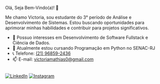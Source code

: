Olá, Seja Bem-Vindo(a)! 👋

Me chamo Victoria, sou estudante do 3° período de Análise e Desenvolvimento de Sistemas. Estou buscando oportunidades para aprimorar minhas habilidades e contribuir para projetos significativos.

- 👀 Possuo interesses em Desenvolvimento de Software Fullstack e Ciência de Dados.
- 🌱 Atualmente estou cursando Programação em Python no SENAC-RJ
- &#128222; Telefone: <a href="tel:+55021968592436">(21) 96859-2436</a>
- 📫 E-mail: <a href="mailto:victoriamathias0@gmail.com">victoriamathias0@gmail.com</a>
</br>
<a href="https://www.linkedin.com/in/victoria-mathias0" target="_blank"><img src="https://img.shields.io/badge/LinkedIn-%230077B5.svg?&style=flat-square&logo=linkedin&logoColor=white" alt="LinkedIn"></a>
<a href="https://www.instagram.com/vixtoriasj/" target="_blank"><img src="https://img.shields.io/badge/Instagram-%23E4405F.svg?&style=flat-square&logo=instagram&logoColor=white" alt="Instagram"></a>


<!---
VictoriaMathias/VictoriaMathias is a ✨ special ✨ repository because its `README.md` (this file) appears on your GitHub profile.
You can click the Preview link to take a look at your changes.
--->

